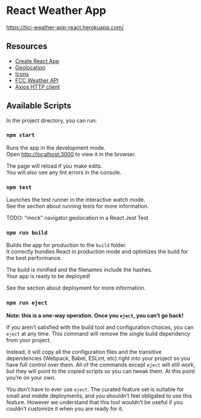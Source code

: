# React Weather App
https://tici-weather-app-react.herokuapp.com/
## Resources

- [Create React App](https://reactjs.org/blog/2016/07/22/create-apps-with-no-configuration.html)
- [Geolocation](https://developer.mozilla.org/en-US/docs/Web/API/Navigator/geolocation)
- [Icons](http://adamwhitcroft.com/climacons/)
- [FCC Weather API](https://fcc-weather-api.glitch.me/)
- [Axios HTTP client](https://github.com/axios/axios)

## Available Scripts

In the project directory, you can run:

### `npm start`

Runs the app in the development mode.<br>
Open [http://localhost:3000](http://localhost:3000) to view it in the browser.

The page will reload if you make edits.<br>
You will also see any lint errors in the console.

### `npm test`

Launches the test runner in the interactive watch mode.<br>
See the section about running tests for more information.

TODO: “mock” navigator.geolocation in a React Jest Test


### `npm run build`

Builds the app for production to the `build` folder.<br>
It correctly bundles React in production mode and optimizes the build for the best performance.

The build is minified and the filenames include the hashes.<br>
Your app is ready to be deployed!

See the section about deployment for more information.

### `npm run eject`

**Note: this is a one-way operation. Once you `eject`, you can’t go back!**

If you aren’t satisfied with the build tool and configuration choices, you can `eject` at any time. This command will remove the single build dependency from your project.

Instead, it will copy all the configuration files and the transitive dependencies (Webpack, Babel, ESLint, etc) right into your project so you have full control over them. All of the commands except `eject` will still work, but they will point to the copied scripts so you can tweak them. At this point you’re on your own.

You don’t have to ever use `eject`. The curated feature set is suitable for small and middle deployments, and you shouldn’t feel obligated to use this feature. However we understand that this tool wouldn’t be useful if you couldn’t customize it when you are ready for it.